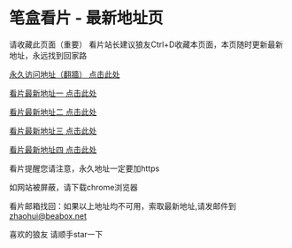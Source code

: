 # 笔盒看片 - 最新地址页

请收藏此页面（重要）
看片站长建议狼友Ctrl+D收藏本页面，本页随时更新最新地址，永远找到回家路

[永久访问地址（翻牆） 点击此处](https://beabox.net/)

[看片最新地址一 点击此处](https://h0baofq26tri.wiki)

[看片最新地址二 点击此处](https://oyq3r3vr3zl.shop)

[看片最新地址三 点击此处](https://h0baofq26tri.wiki)

[看片最新地址四 点击此处](https://oyq3r3vr3zl.shop)

看片提醒您请注意，永久地址一定要加https

如网站被屏蔽，请下载chrome浏览器

看片邮箱找回：如果以上地址均不可用，索取最新地址,请发邮件到 zhaohui@beabox.net

喜欢的狼友 请顺手star一下